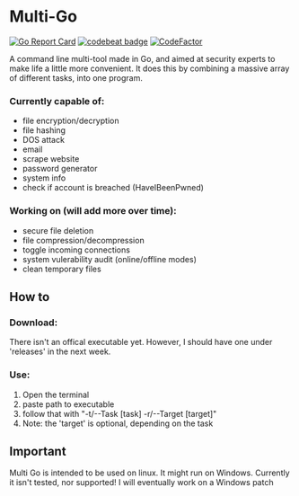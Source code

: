 # Multi-Go

[![Go Report Card](https://goreportcard.com/badge/github.com/TheRedSpy15/Multi-Go)](https://goreportcard.com/report/github.com/TheRedSpy15/Multi-Go)
[![codebeat badge](https://codebeat.co/badges/d6180a76-99be-4013-a0c2-0e4bcf0b9655)](https://codebeat.co/projects/github-com-theredspy15-multi-go-master)
[![CodeFactor](https://www.codefactor.io/repository/github/theredspy15/multi-go/badge)](https://www.codefactor.io/repository/github/theredspy15/multi-go)

A command line multi-tool made in Go, and aimed at security experts to make life a little more convenient. It does this by combining a massive array of different tasks, into one program.
### Currently capable of:
- file encryption/decryption
- file hashing
- DOS attack
- email
- scrape website
- password generator
- system info
- check if account is breached (HaveIBeenPwned)
### Working on (will add more over time):
- secure file deletion
- file compression/decompression
- toggle incoming connections
- system vulerability audit (online/offline modes)
- clean temporary files
## How to
### Download:
There isn't an offical executable yet. However, I should have one under 'releases' in the next week.
### Use:
1. Open the terminal
2. paste path to executable
3. follow that with "-t/--Task [task] -r/--Target [target]"
4. Note: the 'target' is optional, depending on the task

## Important
Multi Go is intended to be used on linux. It might run on Windows. Currently it isn't tested, nor supported! I will eventually work on a Windows patch

